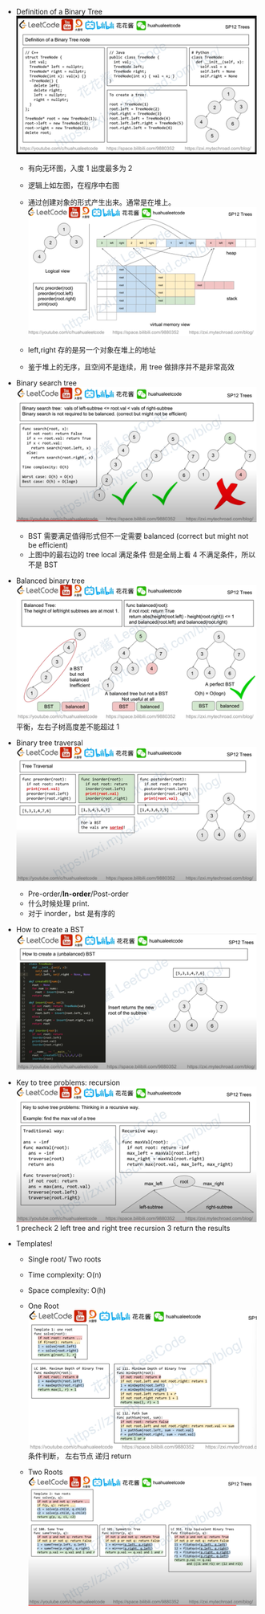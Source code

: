 - Definition of a Binary Tree
  ![Example](/leetcodenote/imgs/hhtree.PNG)

  - 有向无环图，入度 1 出度最多为 2

  - 逻辑上如左图，在程序中右图
  - 通过创建对象的形式产生出来。通常是在堆上。
    ![Example](/leetcodenote/imgs/hhtree_1.PNG)
  - left,right 存的是另一个对象在堆上的地址
  - 鉴于堆上的无序，且空间不是连续，用 tree 做排序并不是非常高效

- Binary search tree
  ![Example](/leetcodenote/imgs/hhtree_2.PNG)

  - BST 需要满足值得形式但不一定需要 balanced (correct but might not be efficient)
  - 上图中的最右边的 tree local 满足条件 但是全局上看 4 不满足条件，所以不是 BST

- Balanced binary tree
  ![Example](/leetcodenote/imgs/hhtree_4.PNG)
  平衡，左右子树高度差不能超过 1

- Binary tree traversal
  ![Example](/leetcodenote/imgs/hhtree_8.PNG)

  - Pre-order/**In-order**/Post-order
  - 什么时候处理 print.
  - 对于 inorder，bst 是有序的

- How to create a BST
  ![Example](/leetcodenote/imgs/hhtree_7.PNG)

- Key to tree problems: recursion
  ![Example](/leetcodenote/imgs/hhtree_6.PNG)
  1 precheck
  2 left tree and right tree recursion
  3 return the results

- Templates!

  - Single root/ Two roots
  - Time complexity: O(n)
  - Space complexity: O(h)

  - One Root
    ![Example](/leetcodenote/imgs/hhtree_template.PNG)
    条件判断，
    左右节点 递归
    return
  - Two Roots
    ![Example](/leetcodenote/imgs/hhtree_template_1.PNG)

<!-- https://www.youtube.com/watch?v=PbGl8_-bZxI stop at 26:30  -->





